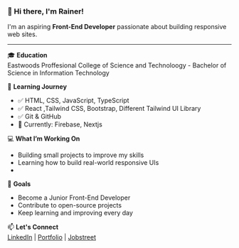 ### 👋 Hi there, I'm Rainer!

I'm an aspiring **Front-End Developer** passionate about building responsive web sites.

---

🎓 **Education**  
Eastwoods Proffesional College of Science and Technoloogy - Bachelor of Science in Information Technology

🧠 **Learning Journey**
- ✅ HTML, CSS, JavaScript, TypeScript
- ✅ React ,Tailwind CSS, Bootstrap, Different Tailwind UI Library
- ✅ Git & GitHub
- 🔄 Currently: Firebase, Nextjs


💻 **What I’m Working On**  
- Building small projects to improve my skills  
- Learning how to build real-world responsive UIs
- 

🌱 **Goals**  
- Become a Junior Front-End Developer  
- Contribute to open-source projects  
- Keep learning and improving every day

📫 **Let's Connect**  
[LinkedIn](https://www.linkedin.com/in/rainer-morales-2970b0333) | [Portfolio](https://my-portfolio-rainer.vercel.app/) | [Jobstreet](https://ph.jobstreet.com/profile/rainer-morales-lP5ZTL0dsW)
